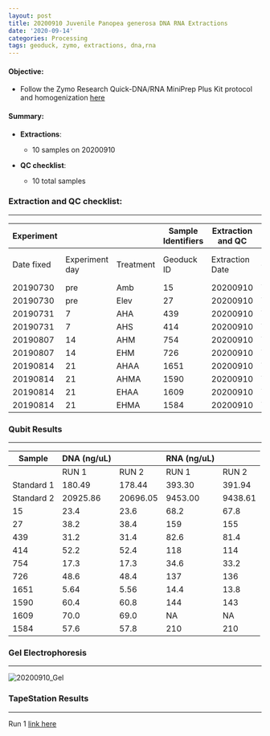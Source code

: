 ```yaml
---
layout: post
title: 20200910 Juvenile Panopea generosa DNA RNA Extractions
date: '2020-09-14'
categories: Processing
tags: geoduck, zymo, extractions, dna,rna
---
```


#### **Objective:**

- Follow the Zymo Research Quick-DNA/RNA MiniPrep Plus Kit protocol and homogenization [here](https://github.com/SamGurr/SamJGurr_Lab_Notebook/blob/master/_posts/2020-08-19-Updated-protocol-DNA-RNA-Extraction-of-geoduck-samples-(Zymo-kit).md)


#### Summary:
  - **Extractions**:
    - 10 samples on 20200910

  - **QC checklist**:
    - 10 total samples

### **Extraction and QC checklist:**
----------

| Experiment  | | | Sample Identifiers |  Extraction and QC | | |  |
| ---| --- |  --- | --- | ---| --- | --- | --- |
| Date fixed | Experiment day | Treatment | Geoduck ID |  Extraction Date | Qubit completed (Y/N) | Gel completed (Y/N) | TapeStation completed (Y/N) |
| 20190730 | pre | Amb  | 15   | 20200910  | Y | Y | Y |
| 20190730 | pre | Elev | 27   | 20200910  | Y | Y | Y |
| 20190731 | 7   | AHA  | 439  | 20200910  | Y | Y | Y |
| 20190731 | 7   | AHS  | 414  | 20200910  | Y | Y | Y |
| 20190807 | 14  | AHM  | 754  | 20200910  | Y | Y | Y |
| 20190807 | 14  | EHM  | 726  | 20200910  | Y | Y | Y |
| 20190814 | 21  | AHAA | 1651 | 20200910  | Y | Y | Y |
| 20190814 | 21  | AHMA | 1590 | 20200910  | Y | Y | Y |
| 20190814 | 21  | EHAA | 1609 | 20200910  | Y | Y | Y |
| 20190814 | 21  | EHMA | 1584 | 20200910  | Y | Y | Y |



### Qubit Results
----------

| Sample      | DNA (ng/uL)  |              |   RNA (ng/uL) 	|                |
| ------      | -----------  |       -      |  -------------  |        -       |
|             |    RUN 1     |     RUN 2    |      RUN 1      |     RUN 2      |
| Standard 1 	|    180.49    |    178.44    |      393.30   	|     391.94     |
| Standard 2 	|   20925.86   |   20696.05   |     9453.00   	|     9438.61    |
| 15        	|     23.4     |     23.6     |      68.2      	|      67.8      |
| 27        	|     38.2     |     38.4     |      159      	|      155       |
| 439        	|     31.2     |     31.4     |      82.6      	|      81.4      |
| 414       	|     52.2     |     52.4     |      118      	|      114       |
| 754       	|     17.3     |     17.3     |      34.6     	|      33.2      |
| 726       	|     48.6     |     48.4     |      137      	|      136       |
| 1651       	|     5.64     |     5.56     |      14.4    	  |      13.8      |
| 1590      	|     60.4     |     60.8     |      144     	  |      143       |
| 1609       	|     70.0     |     69.0     |      NA       	|      NA        |
| 1584       	|     57.6     |     57.8     |      210      	|      210       |


### Gel Electrophoresis
----------

![20200910_Gel](https://samgurr.github.io/SamJGurr_Lab_Notebook/images/20200909_Gel.jpg "20200910_Gel")


### TapeStation Results
----------

Run 1 [link here](https://github.com/SamGurr/SamJGurr_Lab_Notebook/blob/master/images/2020-09-10%20-%2016.30.29.pdf)

